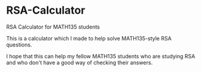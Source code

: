 # RSA-Calculator
RSA Calculator for MATH135 students

This is a calculator which I made to help solve MATH135-style RSA questions.

I hope that this can help my fellow MATH135 students who are studying RSA and who don't have a good way of checking their answers.
